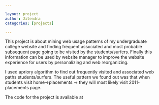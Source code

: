 ```yaml
---

layout: project
author: Jitendra
categories: [projects]

---
```


This project is about mining web usage patterns of my undergraduate college website and finding frequent associated and most probable
subsequent page going to be visited by the students/surfers. Finally this information can be used by website manager to improve the
website experience for users by personalizing and web reorganizing.

I used apriory algorithm to find out frequently visited and associated web paths students/surfers. The useful pattern we found out was
that when students visit home->placements => they will most likely visit 2011-placements page.

The code for the project is available at